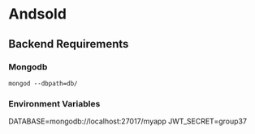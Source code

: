 # Andsold

## Backend Requirements

### Mongodb
`mongod --dbpath=db/`

### Environment Variables
DATABASE=mongodb://localhost:27017/myapp
JWT_SECRET=group37